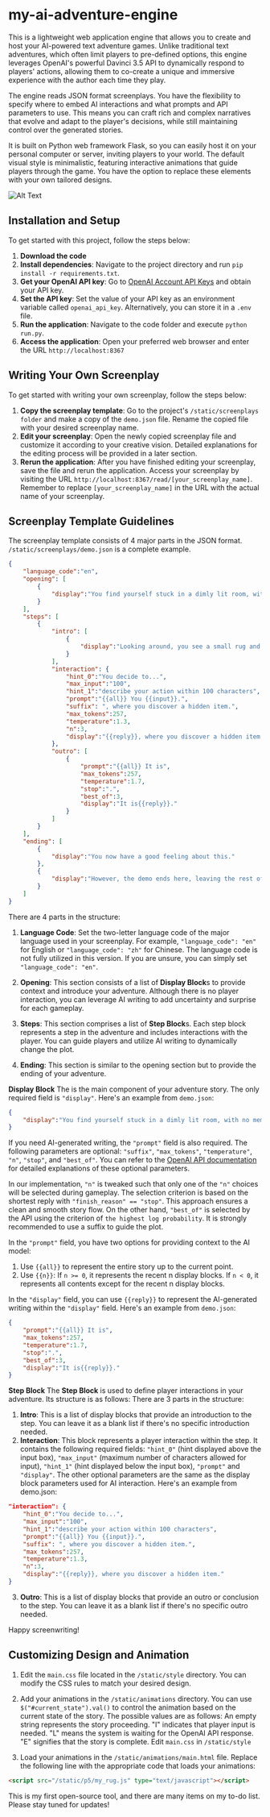 # my-ai-adventure-engine

This is a lightweight web application engine that allows you to create and host your AI-powered text adventure games. Unlike traditional text adventures, which often limit players to pre-defined options, this engine leverages OpenAI's powerful Davinci 3.5 API to dynamically respond to players' actions, allowing them to co-create a unique and immersive experience with the author each time they play.

The engine reads JSON format screenplays. You have the flexibility to specify where to embed AI interactions and what prompts and API parameters to use. This means you can craft rich and complex narratives that evolve and adapt to the player's decisions, while still maintaining control over the generated stories.

It is built on Python web framework Flask, so you can easily host it on your personal computer or server, inviting players to your world. The default visual style is minimalistic, featuring interactive animations that guide players through the game. You have the option to replace these elements with your own tailored designs.

![Alt Text](app/static/others/demo.gif)


## Installation and Setup
To get started with this project, follow the steps below:
1. **Download the code**
2. **Install dependencies**: Navigate to the project directory and run `pip install -r requirements.txt`.
3. **Get your OpenAI API key**: Go to [OpenAI Account API Keys](https://platform.openai.com/account/api-keys) and obtain your API key.
4. **Set the API key**: Set the value of your API key as an environment variable called `openai_api_key`. Alternatively, you can store it in a `.env` file.
5. **Run the application**: Navigate to the code folder and execute `python run.py`.
6. **Access the application**: Open your preferred web browser and enter the URL `http://localhost:8367`


## Writing Your Own Screenplay
To get started with writing your own screenplay, follow the steps below:
1. **Copy the screenplay template**: Go to the project's `/static/screenplays folder` and make a copy of the `demo.json` file. Rename the copied file with your desired screenplay name.
2. **Edit your screenplay**: Open the newly copied screenplay file and customize it according to your creative vision. Detailed explanations for the editing process will be provided in a later section.
3. **Rerun the application**: After you have finished editing your screenplay, save the file and rerun the application. Access your screenplay by visiting the URL `http://localhost:8367/read/[your_screenplay_name]`. Remember to replace `[your_screenplay_name]` in the URL with the actual name of your screenplay.


## Screenplay Template Guidelines

The screenplay template consists of 4 major parts in the JSON format. `/static/screenplays/demo.json` is a complete example. 
```json
{
    "language_code":"en",
    "opening": [
        {
            "display":"You find yourself stuck in a dimly lit room, with no memory of how you got there. But you know you have to escape before something bad happens."
        }
    ],
    "steps": [
        {
            "intro": [
                {
                    "display":"Looking around, you see a small rug and a bookshelf with a few books on it."
                }
            ],
            "interaction": {
                "hint_0":"You decide to...",
                "max_input":"100",
                "hint_1":"describe your action within 100 characters",
                "prompt":"{{all}} You {{input}}.",
                "suffix": ", where you discover a hidden item.",
                "max_tokens":257,
                "temperature":1.3,
                "n":3,
                "display":"{{reply}}, where you discover a hidden item."
            },
            "outro": [
                {
                    "prompt":"{{all}} It is",
                    "max_tokens":257,
                    "temperature":1.7,
                    "stop":".",
                    "best_of":3,
                    "display":"It is{{reply}}."
                }
            ]
        }
    ],
    "ending": [
        {
            "display":"You now have a good feeling about this."
        },
        {
            "display":"However, the demo ends here, leaving the rest of your escape to your imagination."
        }
    ]
}
```
There are 4 parts in the structure:
1. **Language Code**: Set the two-letter language code of the major language used in your screenplay. For example, `"language_code": "en"` for English or `"language_code": "zh"` for Chinese. The language code is not fully utilized in this version. If you are unsure, you can simply set `"language_code": "en"`.

2. **Opening**: This section consists of a list of **Display Block**s to provide context and introduce your adventure. Although there is no player interaction, you can leverage AI writing to add uncertainty and surprise for each gameplay.

3. **Steps**: This section comprises a list of **Step Block**s. Each step block represents a step in the adventure and includes interactions with the player. You can guide players and utilize AI writing to dynamically change the plot.

4. **Ending**: This section is similar to the opening section but to provide the ending of your adventure.

**Display Block**
The is the main component of your adventure story. The only required field is `"display"`. Here's an example from `demo.json`:
```json
{
    "display":"You find yourself stuck in a dimly lit room, with no memory of how you got there. But you know you have to escape before something bad happens."
}
```
If you need AI-generated writing, the `"prompt"` field is also required. The following parameters are optional: `"suffix"`, `"max_tokens"`, `"temperature"`, `"n"`, `"stop"`, and `"best_of"`. You can refer to the [OpenAI API documentation](https://platform.openai.com/docs/api-reference/completions/create) for detailed explanations of these optional parameters.

In our implementation, `"n"` is tweaked such that only one of the `"n"` choices will be selected during gameplay. The selection criterion is based on the shortest reply with `"finish_reason" == "stop"`. This approach ensures a clean and smooth story flow. On the other hand, `"best_of"` is selected by the API using the criterion of `the highest log probability`. It is strongly recommended to use a suffix to guide the plot. 

In the `"prompt"` field, you have two options for providing context to the AI model:
1. Use `{{all}}` to represent the entire story up to the current point.
2. Use `{{n}}`: If `n >= 0`, it represents the recent n display blocks. If `n < 0`, it represents all contents except for the recent n display blocks.

In the `"display"` field, you can use `{{reply}}` to represent the AI-generated writing within the `"display"` field. 
Here's an example from `demo.json`:
```json
{
    "prompt":"{{all}} It is",
    "max_tokens":257,
    "temperature":1.7,
    "stop":".",
    "best_of":3,
    "display":"It is{{reply}}."
}
```

**Step Block**
The **Step Block** is used to define player interactions in your adventure. Its structure is as follows:
There are 3 parts in the structure:
1. **Intro**: This is a list of display blocks that provide an introduction to the step. You can leave it as a blank list if there's no specific introduction needed.
2. **Interaction**: This block represents a player interaction within the step. It contains the following required fields: `"hint_0"` (hint displayed above the input box), `"max_input"` (maximum number of characters allowed for input), `"hint_1"` (hint displayed below the input box), `"prompt"` and `"display"`. The other optional parameters are the same as the display block parameters used for AI interaction. Here's an example from demo.json:
```json
"interaction": {
    "hint_0":"You decide to...",
    "max_input":"100",
    "hint_1":"describe your action within 100 characters",
    "prompt":"{{all}} You {{input}}.",
    "suffix": ", where you discover a hidden item.",
    "max_tokens":257,
    "temperature":1.3,
    "n":3,
    "display":"{{reply}}, where you discover a hidden item."
}
```
3. **Outro**: This is a list of display blocks that provide an outro or conclusion to the step. You can leave it as a blank list if there's no specific outro needed.

Happy screenwriting!

## Customizing Design and Animation
1. Edit the `main.css` file located in the `/static/style` directory. You can modify the CSS rules to match your desired design.
2. Add your animations in the `/static/animations` directory. You can use `$("#current_state").val()` to control the animation based on the current state of the story. The possible values are as follows:
    An empty string represents the story proceeding.
"I" indicates that player input is needed.
"L" means the system is waiting for the OpenAI API response.
"E" signifies that the story is complete.
Edit `main.css` in `/static/style`

3. Load your animations in the `/static/animations/main.html` file. Replace the following line with the appropriate code that loads your animations:
```html
<script src="/static/p5/my_rug.js" type="text/javascript"></script>
```


This is my first open-source tool, and there are many items on my to-do list. Please stay tuned for updates!

